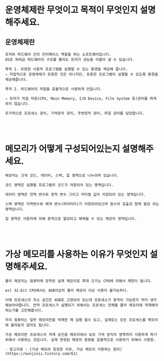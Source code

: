 # 운영체제란 무엇이고 목적이 무엇인지 설명해주세요.

## 운영체제란

    유저와 하드웨어 간의 인터페이스 역할을 하는 소프트웨어입니다.
    OS로 하여금 하드웨어의 구조를 몰라도 유저가 성능을 이끌어 낼 수 있습니다.

    목적 1. 유용한 사용자 프로그램을 실행할 수 있는 환경을 제공해 줍니다.
    ⇒ 직접적으로 운영체제가 유용한 것은 아니지만, 유용한 프로그램이 실행될 수 있도록 환경을 제공해줍니다.

    목적 2. 하드웨어의 자원을 효율적으로 사용하게 만듭니다.

    ⇒ 유저가 직접 자원(CPU, Main Memory, I/O Device, File System 등)관리를 하게 하지 않습니다.

    추가적으로 프로세스 관리, 기억장치 관리, 주변장치 관리, 파일 관리를 담당합니다.

<br><br>

# 메모리가 어떻게 구성되어있는지 설명해주세요.

    메모리는 크게 코드, 데이터, 스택, 힙 영역으로 나누어져 있습니다.

    코드 영역은 실행될 프로그램의 코드가 저장되어 있는 영역입니다.

    데이터 영역은 전역 변수와 정적 변수 그리고 리터럴 값이 저장되어 있는 영역입니다.

    스택 영역은 지역변수와 매개 변수(파라미터)가 저장되어있으며 함수의 호출과 함께 할당 되는 영역입니다.

    힙 영역은 사용자에 의해 동적으로 할당되고 해제될 수 있는 메모리 영역입니다.

<br><br>

# 가상 메모리를 사용하는 이유가 무엇인지 설명해주세요.

    물리 메모리는 컴퓨터에 장착된 실제 메모리로 최대 크기는 CPU에 의해서 제한이 됩니다.

    ex) 32-bit CPU에서는 4GB이상의 물리 메모리 이상 사용이 불가능하다.

    이때 프로세스의 주소 공간은 4GB로 고정되어 있는데 프로세스가 동작이 가능한지 부터 생각 해보아야합니다. 만약 프로세스가 실행되기 위해서는 프로세스 전체를 물리 메모리에 적재해야하는가를 고민해봅시다.

    우리 컴퓨터는 일부 메모리만을 적재한 채 실행 될수 있고, 실제로는 모든 프로세스를 메모리에 올려놓지 않아도 됩니다.

    가상 메모리란 프로세스의 적재 공간을 메모리에서 보조 기억 장치의 영역까지 사용하게 하기 위해서 사용하는 것입니다. 실제 한정된 메모리 용량을 효율적으로 사용하기 위해서 사용함.

    - 참고자료 : [가상 메모리 등장한 이유, 가상 메모리 이용하는 원리](https://eunjinii.tistory.com/61)
